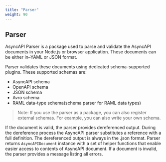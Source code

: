 ```yaml
---
title: "Parser"
weight: 90
---
```


## Parser

AsyncAPI Parser is a package used to parse and validate the AsyncAPI documents in your Node.js or browser application. These documents can be either in–YAML or JSON format.

Parser validates these documents using dedicated schema-supported plugins. These supported schemas are:

- AsyncAPI schema
- OpenAPI schema
- JSON schema
- Avro schema
- RAML data-type schema(schema parser for RAML data types)

> Note: If you use the parser as a package, you can also register external schemas. For example, you can also write your own schema.

If the document is valid, the parser provides dereferenced output. During the dereference process the AsyncAPI parser substitutes a reference with a full definition. The dereferenced output is always in the .json format. Parser returns `AsyncAPIDocument` instance with a set of helper functions that enable easier access to contents of AsyncAPI document. If a document is invalid, the parser provides a message listing all errors. 


